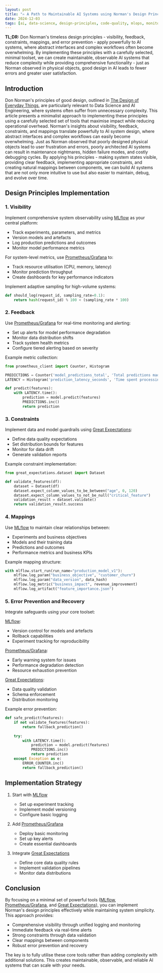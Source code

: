 ```yaml
---
layout: post
title: "✍ A Path to Maintainable AI Systems using Norman's Design Principles"
date: 2024-12-03
tags: [ai, data-science, design-principles, code-quality, mlops, monitoring, observability, production, model-governance, minimal]
---
```


**TL;DR:** Don Norman's timeless design principles - visibility, feedback, constraints, mappings, and error prevention - apply powerfully to AI systems, where abstract interfaces and complex workflows often become overwhelming. By implementing these principles with a carefully selected, minimal toolset, we can create maintainable, observable AI systems that reduce complexity while providing comprehensive functionality - just as Norman observed in physical objects, good design in AI leads to fewer errors and greater user satisfaction. 
<!--more-->

## Introduction
Don Norman's principles of good design, outlined in [The Design of Everyday Things](https://archive.org/details/thedesignofeverydaythingsbydonnorman), are particularly relevant to Data Science and AI Engineering, where systems often suffer from unnecessary complexity. This article presents a minimalist approach to implementing these principles using a carefully selected set of tools that maximise impact while reducing operational overhead. Norman's insights about visibility, feedback, constraints, and mappings translate powerfully to AI system design, where abstract interfaces and complex workflows can easily become overwhelming. Just as Norman observed that poorly designed physical objects lead to user frustration and errors, poorly architected AI systems can result in maintenance nightmares, hidden failure modes, and costly debugging cycles. By applying his principles - making system states visible, providing clear feedback, implementing appropriate constraints, and creating natural mappings between components, we can build AI systems that are not only more intuitive to use but also easier to maintain, debug, and evolve over time.

## Design Principles Implementation
### 1. Visibility
Implement comprehensive system observability using [MLflow](https://mlflow.org/) as your central platform:

- Track experiments, parameters, and metrics
- Version models and artefacts
- Log production predictions and outcomes
- Monitor model performance metrics

For system-level metrics, use [Prometheus/Grafana](https://prometheus.io/docs/visualization/grafana/) to:
- Track resource utilisation (CPU, memory, latency)
- Monitor prediction throughput
- Create dashboards for key performance indicators

Implement adaptive sampling for high-volume systems:
```python
def should_log(request_id, sampling_rate=0.1):
    return hash(request_id) % 100 < (sampling_rate * 100)
```

### 2. Feedback
Use [Prometheus/Grafana](https://prometheus.io/docs/visualization/grafana/) for real-time monitoring and alerting:

- Set up alerts for model performance degradation
- Monitor data distribution shifts
- Track system health metrics
- Configure tiered alerting based on severity

Example metric collection:
```python
from prometheus_client import Counter, Histogram

PREDICTIONS = Counter('model_predictions_total', 'Total predictions made')
LATENCY = Histogram('prediction_latency_seconds', 'Time spent processing prediction')

def predict(features):
    with LATENCY.time():
        prediction = model.predict(features)
        PREDICTIONS.inc()
        return prediction
```

### 3. Constraints
Implement data and model guardrails using [Great Expectations](https://greatexpectations.io/):

- Define data quality expectations
- Set distribution bounds for features
- Monitor for data drift
- Generate validation reports

Example constraint implementation:
```python
from great_expectations.dataset import Dataset

def validate_features(df):
    dataset = Dataset(df)
    dataset.expect_column_values_to_be_between("age", 0, 120)
    dataset.expect_column_values_to_not_be_null("critical_feature")
    validation_result = dataset.validate()
    return validation_result.success
```

### 4. Mappings
Use [MLflow](https://mlflow.org/) to maintain clear relationships between:

- Experiments and business objectives
- Models and their training data
- Predictions and outcomes
- Performance metrics and business KPIs

Example mapping structure:
```python
with mlflow.start_run(run_name="production_model_v1"):
    mlflow.log_param("business_objective", "customer_churn")
    mlflow.log_param("data_version", data_hash)
    mlflow.log_metric("business_impact", revenue_improvement)
    mlflow.log_artifact("feature_importance.json")
```

### 5. Error Prevention and Recovery
Integrate safeguards using your core toolset:

[MLflow](https://mlflow.org/):
- Version control for models and artefacts
- Rollback capabilities
- Experiment tracking for reproducibility

[Prometheus/Grafana](https://prometheus.io/docs/visualization/grafana/):
- Early warning system for issues
- Performance degradation detection
- Resource exhaustion prevention

[Great Expectations](https://greatexpectations.io/):
- Data quality validation
- Schema enforcement
- Distribution monitoring

Example error prevention:
```python
def safe_predict(features):
    if not validate_features(features):
        return fallback_prediction()
    
    try:
        with LATENCY.time():
            prediction = model.predict(features)
            PREDICTIONS.inc()
            return prediction
    except Exception as e:
        ERROR_COUNTER.inc()
        return fallback_prediction()
```

## Implementation Strategy
1. Start with [MLflow](https://mlflow.org/)
   - Set up experiment tracking
   - Implement model versioning
   - Configure basic logging

2. Add [Prometheus/Grafana](https://prometheus.io/docs/visualization/grafana/)
   - Deploy basic monitoring
   - Set up key alerts
   - Create essential dashboards

3. Integrate [Great Expectations](https://greatexpectations.io/)
   - Define core data quality rules
   - Implement validation pipelines
   - Monitor data distributions

## Conclusion
By focusing on a minimal set of powerful tools ([MLflow](https://mlflow.org/), [Prometheus/Grafana](https://prometheus.io/docs/visualization/grafana/), and [Great Expectations](https://greatexpectations.io/)), you can implement Norman's design principles effectively while maintaining system simplicity. This approach provides:

- Comprehensive visibility through unified logging and monitoring
- Immediate feedback via real-time alerts
- Strong constraints through data validation
- Clear mappings between components
- Robust error prevention and recovery

The key is to fully utilise these core tools rather than adding complexity with additional solutions. This creates maintainable, observable, and reliable AI systems that can scale with your needs.
